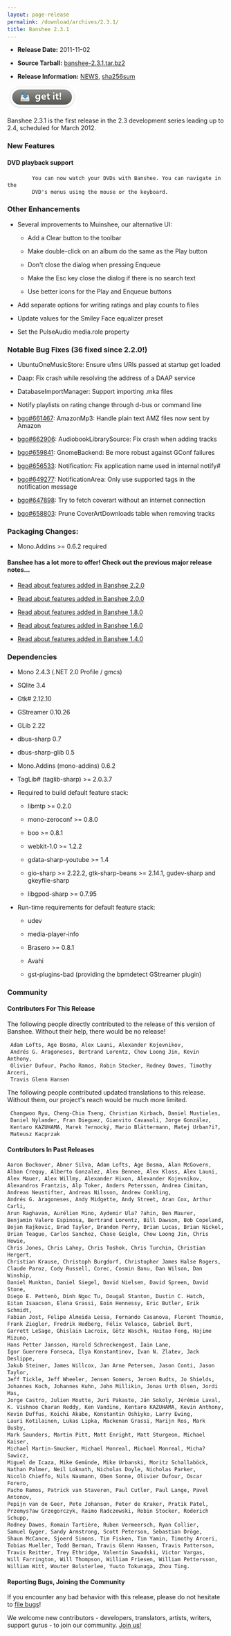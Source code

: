 ```yaml
---
layout: page-release
permalink: /download/archives/2.3.1/
title: Banshee 2.3.1
---
```



	
  * **Release Date:** 2011-11-02

	
  * **Source Tarball:** [banshee-2.3.1.tar.bz2](http://ftp.gnome.org/pub/GNOME/sources/banshee/2.3/banshee-2.3.1.tar.bz2)

	
  * **Release Information:**
[NEWS](http://ftp.gnome.org/pub/GNOME/sources/banshee/2.3/banshee-2.3.1.news),
[sha256sum](http://ftp.gnome.org/pub/GNOME/sources/banshee/2.3/banshee-2.3.1.sha256sum)




[![Download Now](/images/download-button.png)](/download)






Banshee 2.3.1 is the first release in the 2.3 development series leading up to 2.4, scheduled for March 2012.






### New Features


      

####  DVD playback support





            You can now watch your DVDs with Banshee. You can navigate in the
            DVD's menus using the mouse or the keyboard.






### Other Enhancements





      
  * Several improvements to Muinshee, our alternative UI:
        
    * Add a Clear button to the toolbar
        
    * Make double-click on an album do the same as the Play button
        
    * Don't close the dialog when pressing Enqueue
        
    * Make the Esc key close the dialog if there is no search text
        
    * Use better icons for the Play and Enqueue buttons
        
      
  * Add separate options for writing ratings and play counts to files
      
  * Update values for the Smiley Face equalizer preset
      
  * Set the PulseAudio media.role property




### Notable Bug Fixes (36 fixed since 2.2.0!)





      
  * UbuntuOneMusicStore: Ensure u1ms URIs passed at startup get loaded
      
  * Daap: Fix crash while resolving the address of a DAAP service
      
  * DatabaseImportManager: Support importing .mka files
      
  * Notify playlists on rating change through d-bus or command line
      
  * [bgo#661467](http://bugzilla.gnome.org/show_bug.cgi?id=661467): AmazonMp3: Handle plain text AMZ files now sent by Amazon
      
  * [bgo#662906](http://bugzilla.gnome.org/show_bug.cgi?id=662906): AudiobookLibrarySource: Fix crash when adding tracks
      
  * [bgo#659841](http://bugzilla.gnome.org/show_bug.cgi?id=659841): GnomeBackend: Be more robust against GConf failures
      
  * [bgo#656533](http://bugzilla.gnome.org/show_bug.cgi?id=656533): Notification: Fix application name used in internal notify#
      
  * [bgo#649277](http://bugzilla.gnome.org/show_bug.cgi?id=649277): NotificationArea: Only use supported tags in the notification message
      
  * [bgo#647898](http://bugzilla.gnome.org/show_bug.cgi?id=647898): Try to fetch coverart without an internet connection
      
  * [bgo#658803](http://bugzilla.gnome.org/show_bug.cgi?id=658803): Prune CoverArtDownloads table when removing tracks




### Packaging Changes:





  
  * Mono.Addins >= 0.6.2 required

  



#### Banshee has a lot more to offer! Check out the previous major release notes...





	
  * [Read about features added in Banshee 2.2.0](/download/archives/2.2.0)

	
  * [Read about features added in Banshee 2.0.0](/download/archives/2.0.0)

	
  * [Read about features added in Banshee 1.8.0](/download/archives/1.8.0)

	
  * [Read about features added in Banshee 1.6.0](/download/archives/1.6.0)

	
  * [Read about features added in Banshee 1.4.0](/download/archives/1.4.0)




### Dependencies





	
  * Mono 2.4.3 (.NET 2.0 Profile / gmcs)

	
  * SQlite 3.4

	
  * Gtk# 2.12.10

	
  * GStreamer 0.10.26

	
  * GLib 2.22

	
  * dbus-sharp 0.7

	
  * dbus-sharp-glib 0.5

	
  * Mono.Addins (mono-addins) 0.6.2

	
  * TagLib# (taglib-sharp) >= 2.0.3.7

	
  * Required to build default feature stack:

	
    * libmtp >= 0.2.0

	
    * mono-zeroconf >= 0.8.0

	
    * boo >= 0.8.1

	
    * webkit-1.0 >= 1.2.2

	
    * gdata-sharp-youtube >= 1.4

	
    * gio-sharp >= 2.22.2, gtk-sharp-beans >= 2.14.1, gudev-sharp and gkeyfile-sharp

	
    * libgpod-sharp >= 0.7.95




	
  * Run-time requirements for default feature stack:

	
    * udev

	
    * media-player-info

	
    * Brasero >= 0.8.1

	
    * Avahi

	
    * gst-plugins-bad (providing the bpmdetect GStreamer plugin)







### Community





#### Contributors For This Release


The following people directly contributed to the release of this version of Banshee. Without their help, there would be no release!


> 
     Adam Lofts, Age Bosma, Alex Launi, Alexander Kojevnikov,
     Andrés G. Aragoneses, Bertrand Lorentz, Chow Loong Jin, Kevin Anthony,
     Olivier Dufour, Pacho Ramos, Robin Stocker, Rodney Dawes, Timothy Arceri,
     Travis Glenn Hansen



The following people contributed updated translations to this release.    Without them, our project's reach would be much more limited.


> 
     Changwoo Ryu, Cheng-Chia Tseng, Christian Kirbach, Daniel Mustieles,
     Daniel Nylander, Fran Dieguez, Gianvito Cavasoli, Jorge González,
     Kentaro KAZUHAMA, Marek ?ernocký, Mario Blättermann, Matej Urban?i?,
     Mateusz Kacprzak





#### Contributors In Past Releases




> 
    Aaron Bockover, Abner Silva, Adam Lofts, Age Bosma, Alan McGovern,
    Alban Crequy, Alberto Gonzalez, Alex Bennee, Alex Kloss, Alex Launi,
    Alex Mauer, Alex Willmy, Alexander Hixon, Alexander Kojevnikov,
    Alexandros Frantzis, Alp Toker, Anders Petersson, Andrea Cimitan,
    Andreas Neustifter, Andreas Nilsson, Andrew Conkling,
    Andrés G. Aragoneses, Andy Midgette, Andy Street, Aran Cox, Arthur Carli,
    Arun Raghavan, Aurélien Mino, Aydemir Ula? ?ahin, Ben Maurer,
    Benjamín Valero Espinosa, Bertrand Lorentz, Bill Dawson, Bob Copeland,
    Bojan Rajkovic, Brad Taylor, Brandon Perry, Brian Lucas, Brian Nickel,
    Brian Teague, Carlos Sanchez, Chase Geigle, Chow Loong Jin, Chris Howie,
    Chris Jones, Chris Lahey, Chris Toshok, Chris Turchin, Christian Hergert,
    Christian Krause, Christoph Burgdorf, Christopher James Halse Rogers,
    Claude Paroz, Cody Russell, Corec, Cosmin Banu, Dan Wilson, Dan Winship,
    Daniel Munkton, Daniel Siegel, David Nielsen, David Spreen, David Stone,
    Diego E. Pettenò, Dinh Ngoc Tu, Dougal Stanton, Dustin C. Hatch,
    Eitan Isaacson, Elena Grassi, Eoin Hennessy, Eric Butler, Erik Schmidt,
    Fabian Jost, Felipe Almeida Lessa, Fernando Casanova, Florent Thoumie,
    Frank Ziegler, Fredrik Hedberg, Félix Velasco, Gabriel Burt,
    Garrett LeSage, Ghislain Lacroix, Götz Waschk, Haitao Feng, Hajime Mizuno,
    Hans Petter Jansson, Harold Schreckengost, Iain Lane,
    Igor Guerrero Fonseca, Ilya Konstantinov, Ivan N. Zlatev, Jack Deslippe,
    Jakub Steiner, James Willcox, Jan Arne Petersen, Jason Conti, Jason Taylor,
    Jeff Tickle, Jeff Wheeler, Jensen Somers, Jeroen Budts, Jo Shields,
    Johannes Koch, Johannes Kuhn, John Millikin, Jonas Urth Olsen, Jordi Mas,
    Jorge Castro, Julien Moutte, Juri Pakaste, Ján Sokoly, Jérémie Laval,
    K. Vishnoo Charan Reddy, Ken Vandine, Kentaro KAZUHAMA, Kevin Anthony,
    Kevin Duffus, Koichi Akabe, Konstantin Oshiyko, Larry Ewing,
    Lauri Kotilainen, Lukas Lipka, Mackenan Grassi, Marijn Ros, Mark Busby,
    Mark Saunders, Martin Pitt, Matt Enright, Matt Sturgeon, Michael Kaiser,
    Michael Martin-Smucker, Michael Monreal, Michael Monreal, Micha? Sawicz,
    Miguel de Icaza, Mike Gemünde, Mike Urbanski, Moritz Schallaböck,
    Nathan Palmer, Neil Loknath, Nicholas Doyle, Nicholas Parker,
    Nicolò Chieffo, Nils Naumann, Oben Sonne, Olivier Dufour, Oscar Forero,
    Pacho Ramos, Patrick van Staveren, Paul Cutler, Paul Lange, Pavel Antonov,
    Pepijn van de Geer, Pete Johanson, Peter de Kraker, Pratik Patel,
    Przemys?aw Grzegorczyk, Raimo Radczewski, Robin Stocker, Roderich Schupp,
    Rodney Dawes, Romain Tartière, Ruben Vermeersch, Ryan Collier,
    Samuel Gyger, Sandy Armstrong, Scott Peterson, Sebastian Dröge,
    Shaun McCance, Sjoerd Simons, Tim Fisken, Tim Yamin, Timothy Arceri,
    Tobias Mueller, Todd Berman, Travis Glenn Hansen, Travis Patterson,
    Travis Reitter, Trey Ethridge, Valentin Sawadski, Victor Vargas,
    Will Farrington, Will Thompson, William Friesen, William Pettersson,
    William Witt, Wouter Bolsterlee, Yuuto Tokunaga, Zhou Ting.






#### Reporting Bugs, Joining the Community


If you encounter any bad behavior with this release, please do not hesitate to [file bugs](/contribute/file-bugs/)!

We welcome new contributors - developers, translators, artists, writers, support gurus - to join our community.  [Join us!](/contribute)
